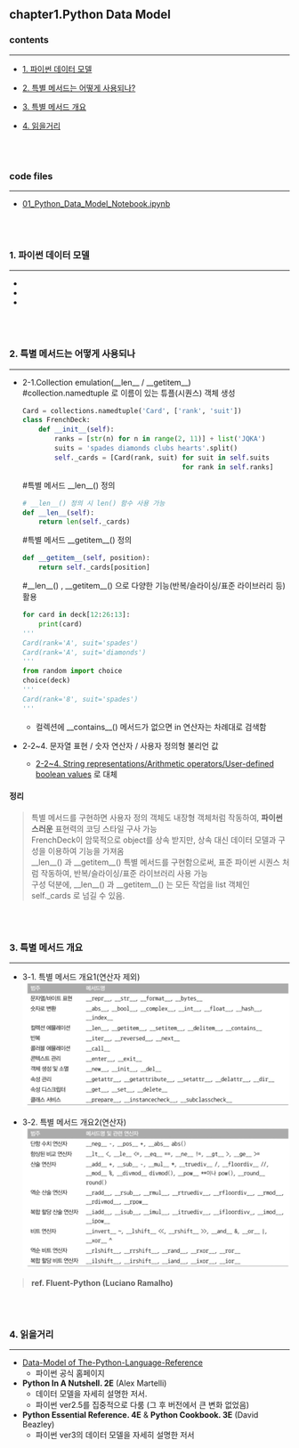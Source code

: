 ## chapter1.Python Data Model

### contents
___

- [1. 파이썬 데이터 모델](#1-파이썬-데이터-모델)

- [2. 특별 메서드는 어떻게 사용되나?](#2-특별-메서드는-어떻게-사용되나)

- [3. 특별 메서드 개요](#3-특별-메서드-개요)

- [4. 읽을거리](#4-읽을거리)

<br></br>

### code files
___

- [01_Python_Data_Model_Notebook.ipynb](/Code/01_Python_Data_Model_Notebook.ipynb)


<br></br>

### 1. 파이썬 데이터 모델
___
  -
  -
  -


<br></br>

### 2. 특별 메서드는 어떻게 사용되나
___
  - 2-1.Collection emulation(\_\_len\_\_ / \_\_getitem\_\_)
    <br>#collection.namedtuple 로 이름이 있는 튜플(시퀀스) 객체 생성
    ```python
    Card = collections.namedtuple('Card', ['rank', 'suit'])
    class FrenchDeck:
        def __init__(self):
            ranks = [str(n) for n in range(2, 11)] + list('JQKA')
            suits = 'spades diamonds clubs hearts'.split()
            self._cards = [Card(rank, suit) for suit in self.suits
                                            for rank in self.ranks]
    ```
    #특별 메서드 \_\_len\_\_() 정의
    ```python
    # __len__() 정의 시 len() 함수 사용 가능
    def __len__(self):
        return len(self._cards)
    ```
    #특별 메서드 \_\_getitem\_\_() 정의
    ```python
    def __getitem__(self, position):
        return self._cards[position] 
    ```
    #\_\_len\_\_() , \_\_getitem\_\_() 으로 다양한 기능(반복/슬라이싱/표준 라이브러리 등) 활용
    ```python
    for card in deck[12:26:13]:
        print(card)
    '''
    Card(rank='A', suit='spades')
    Card(rank='A', suit='diamonds')
    '''
    from random import choice
    choice(deck)
    '''
    Card(rank='8', suit='spades')
    '''
    ```
    - 컬렉션에 \_\_contains\_\_() 메서드가 없으면 in 연산자는 차례대로 검색함

  - 2-2~4. 문자열 표현 / 숫자 연산자 / 사용자 정의형 불리언 값
    - [2-2~4. String representations/Arithmetic operators/User-defined boolean values](/Code/01_Python_Data_Model_Notebook.ipynb#2-2~4-String-representations/Arithmetic-operators/User-defined-boolean-values) 로 대체

  #### 정리
  > 특별 메서드를 구현하면 사용자 정의 객체도 내장형 객체처럼 작동하여, **파이썬스러운** 표현력의 코딩 스타일 구사 가능 <br>
  > FrenchDeck이 암묵적으로 object를 상속 받지만, 상속 대신 데이터 모델과 구성을 이용하여 기능을 가져옴 <br>
  > \_\_len\_\_() 과 \_\_getitem\_\_() 특별 메서드를 구현함으로써, 표준 파이썬 시퀀스 처럼 작동하여, 반복/슬라이싱/표준 라이브러리 사용 가능 <br>
  > 구성 덕분에,  \_\_len\_\_() 과 \_\_getitem\_\_() 는 모든 작업을 list 객체인 self._cards 로 넘길 수 있음.

<br></br>

### 3. 특별 메서드 개요
___
  - 3-1. 특별 메서드 개요1(연산자 제외) 
   ![특별 메서드 개요1(연산자 제외)](_pictures/01_특별_메서드_개요1_연산자_제외.jpeg)

  - 3-2. 특별 메서드 개요2(연산자)
   ![특별 메서드 개요2(연산자)](_pictures/01_특별_메서드_개요2_연산자.jpeg)
  
  > **ref. Fluent-Python (Luciano Ramalho)** 

<br></br>

### 4. 읽을거리
___
  - [Data-Model of The-Python-Language-Reference](http://docs.python.org/3/reference/datamodel.html)
    - 파이썬 공식 홈페이지
  - **Python In A Nutshell. 2E** (Alex Martelli)
    - 데이터 모델을 자세히 설명한 저서. 
    - 파이썬 ver2.5를 집중적으로 다룸 (그 후 버전에서 큰 변화 없었음)
  - **Python Essential Reference. 4E** & **Python Cookbook. 3E** (David Beazley) 
    - 파이썬 ver3의 데이터 모델을 자세히 설명한 저서

